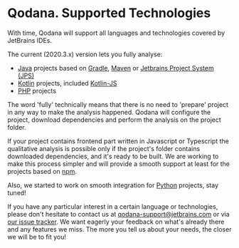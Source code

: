 # Qodana. Supported Technologies

With time, Qodana will support all languages and technologies covered by JetBrains IDEs. 

The current (2020.3.x) version lets you fully analyse:

* [Java](https://www.java.com) projects based on [Gradle](https://gradle.org/), [Maven](https://maven.apache.org/) or [Jetbrains Project 
  System (JPS)](https://github.com/JetBrains/JPS)
* [Kotlin](https://kotlinlang.org) projects, included [Kotlin-JS](https://kotlinlang.org/docs/reference/js-overview.html)
* [PHP](https://www.php.net) projects

The word 'fully' technically means that there is no need to 'prepare' project in any way to make the analysis happened. 
Qodana will configure the project, download dependencies and perform the analysis on the project folder. 

If your project contains frontend part written in Javascript or Typescript the qualitative analysis is possible only 
if the project's folder contains downloaded dependencies, and it's ready to be built. We are working to make this 
process simpler and will provide a smooth support at least for the projects based on [npm](https://www.npmjs.com).
 
Also, we started to work on smooth integration for [Python](https://www.python.org/) projects, stay tuned!

If you have any particular interest in a certain language or technologies, please don't hesitate to contact us at 
qodana-support@jetbrains.com or via [our issue tracker](https://youtrack.jetbrains.com/newIssue?project=QD). We want 
eagerly your feedback on what's already there and any features we miss. The more you tell us about your needs, the 
closer we will be to fit you!